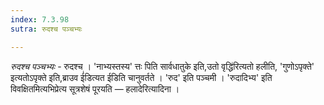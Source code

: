 ```yaml
---
index: 7.3.98
sutra: रुदश्च पञ्चभ्यः

---
```

_रुदश्च पञ्चभ्यः_ - रुदश्च । 'नाभ्यस्तस्य' त्तः पिति सार्वधातुके इति,उतो वृद्धि॑रित्यतो हलीति, 'गुणोऽपृक्ते' इत्यतोऽपृक्ते इति,ब्राउव ई॑डित्यत ईडिति चानुवर्तते । 'रुद' इति पञ्चमी । 'रुदादिभ्य' इति विवक्षितमित्यभिप्रेत्य सूत्रशेषं पूरयति —  हलादेरित्यादिना । 